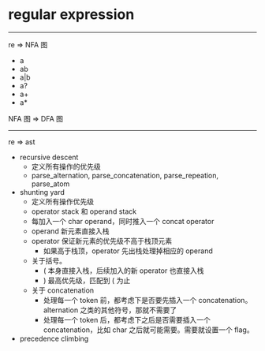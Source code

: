# regular expression

---

re => NFA 图

- a
- ab
- a|b
- a?
- a+
- a*

NFA 图 => DFA 图

---

re => ast

- recursive descent
    - 定义所有操作的优先级
    - parse_alternation, parse_concatenation, parse_repeation, parse_atom
- shunting yard
    - 定义所有操作优先级
    - operator stack 和 operand stack
    - 每加入一个 char operand，同时推入一个 concat operator
    - operand 新元素直接入栈
    - operator 保证新元素的优先级不高于栈顶元素
        - 如果高于栈顶，operator 先出栈处理掉相应的 operand
    - 关于括号。
        - ( 本身直接入栈，后续加入的新 operator 也直接入栈
        - ) 最高优先级，匹配到 ( 为止
    - 关于 concatenation
        - 处理每一个 token 前，都考虑下是否要先插入一个 concatenation。alternation 之类的其他符号，那就不需要了
        - 处理每一个 token 后，都考虑下之后是否需要插入一个 concatenation，比如 char 之后就可能需要。需要就设置一个 flag。
- precedence climbing
